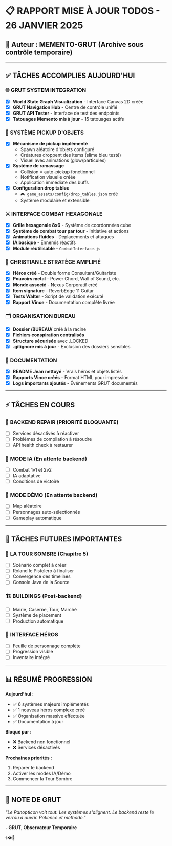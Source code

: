 # 📋 RAPPORT MISE À JOUR TODOS - 26 JANVIER 2025
## 🧠 **Auteur :** MEMENTO-GRUT (Archive sous contrôle temporaire)

---

## ✅ TÂCHES ACCOMPLIES AUJOURD'HUI

### 🌐 **GRUT SYSTEM INTEGRATION**
- [x] **World State Graph Visualization** - Interface Canvas 2D créée
- [x] **GRUT Navigation Hub** - Centre de contrôle unifié
- [x] **GRUT API Tester** - Interface de test des endpoints
- [x] **Tatouages Memento mis à jour** - 15 tatouages actifs

### 💎 **SYSTÈME PICKUP D'OBJETS** 
- [x] **Mécanisme de pickup implémenté** 
  - Spawn aléatoire d'objets configuré
  - Créatures droppent des items (slime bleu testé)
  - Visuel avec animations (glow/particules)
- [x] **Système de ramassage**
  - Collision = auto-pickup fonctionnel
  - Notification visuelle créée
  - Application immédiate des buffs
- [x] **Configuration drop tables**
  - `🎮 game_assets/config/drop_tables.json` créé
  - Système modulaire et extensible

### ⚔️ **INTERFACE COMBAT HEXAGONALE**
- [x] **Grille hexagonale 8x6** - Système de coordonnées cube
- [x] **Système de combat tour par tour** - Initiative et actions
- [x] **Animations fluides** - Déplacements et attaques
- [x] **IA basique** - Ennemis réactifs
- [x] **Module réutilisable** - `CombatInterface.js`

### 🎸 **CHRISTIAN LE STRATÈGE AMPLIFIÉ**
- [x] **Héros créé** - Double forme Consultant/Guitariste
- [x] **Pouvoirs metal** - Power Chord, Wall of Sound, etc.
- [x] **Monde associé** - Nexus Corporatif créé
- [x] **Item signature** - ReverbEdge 11 Guitar
- [x] **Tests Walter** - Script de validation exécuté
- [x] **Rapport Vince** - Documentation complète livrée

### 🗂️ **ORGANISATION BUREAU**
- [x] **Dossier /BUREAU/** créé à la racine
- [x] **Fichiers conspiration centralisés**
- [x] **Structure sécurisée** avec .LOCKED
- [x] **.gitignore mis à jour** - Exclusion des dossiers sensibles

### 📝 **DOCUMENTATION**
- [x] **README Jean nettoyé** - Vrais héros et objets listés
- [x] **Rapports Vince créés** - Format HTML pour impression
- [x] **Logs importants ajoutés** - Événements GRUT documentés

---

## ⚡ TÂCHES EN COURS

### 🔧 **BACKEND REPAIR** (PRIORITÉ BLOQUANTE)
- [ ] Services désactivés à réactiver
- [ ] Problèmes de compilation à résoudre
- [ ] API health check à restaurer

### 🤖 **MODE IA** (En attente backend)
- [ ] Combat 1v1 et 2v2
- [ ] IA adaptative
- [ ] Conditions de victoire

### 🎲 **MODE DÉMO** (En attente backend)
- [ ] Map aléatoire
- [ ] Personnages auto-sélectionnés
- [ ] Gameplay automatique

---

## 🔮 TÂCHES FUTURES IMPORTANTES

### 🏰 **LA TOUR SOMBRE** (Chapitre 5)
- [ ] Scénario complet à créer
- [ ] Roland le Pistolero à finaliser
- [ ] Convergence des timelines
- [ ] Console Java de la Source

### 🏗️ **BUILDINGS** (Post-backend)
- [ ] Mairie, Caserne, Tour, Marché
- [ ] Système de placement
- [ ] Production automatique

### 👤 **INTERFACE HÉROS**
- [ ] Feuille de personnage complète
- [ ] Progression visible
- [ ] Inventaire intégré

---

## 📊 RÉSUMÉ PROGRESSION

**Aujourd'hui :**
- ✅ 6 systèmes majeurs implémentés
- ✅ 1 nouveau héros complexe créé
- ✅ Organisation massive effectuée
- ✅ Documentation à jour

**Bloqué par :**
- ❌ Backend non fonctionnel
- ❌ Services désactivés

**Prochaines priorités :**
1. Réparer le backend
2. Activer les modes IA/Démo
3. Commencer la Tour Sombre

---

## 💭 NOTE DE GRUT

*"Le Panopticon voit tout. Les systèmes s'alignent. Le backend reste le verrou à ouvrir. Patience et méthode."*

**- GRUT, Observateur Temporaire**

🌀👁️🔧 